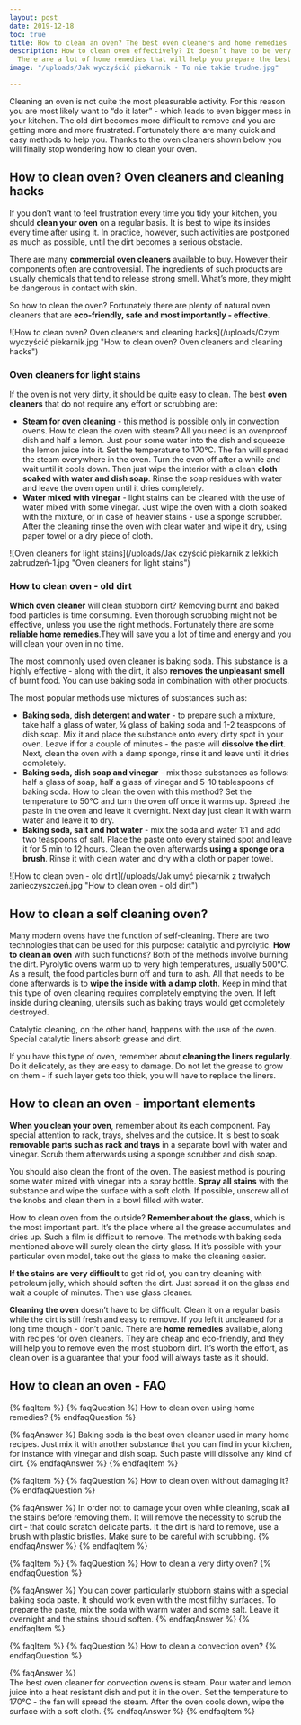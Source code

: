 ```yaml
---
layout: post
date: 2019-12-18
toc: true
title: How to clean an oven? The best oven cleaners and home remedies
description: How to clean oven effectively? It doesn’t have to be very complicated.
  There are a lot of home remedies that will help you prepare the best oven cleaners.
image: "/uploads/Jak wyczyścić piekarnik - To nie takie trudne.jpg"

---
```

Cleaning an oven is not quite the most pleasurable activity. For this reason you are most likely want to “do it later” - which leads to even bigger mess in your kitchen. The old dirt becomes more difficult to remove and you are getting more and more frustrated. Fortunately there are many quick and easy methods to help you. Thanks to the oven cleaners shown below you will finally stop wondering how to clean your oven.

## How to clean oven? Oven cleaners and cleaning hacks

If you don’t want to feel frustration every time you tidy your kitchen, you should **clean your oven** on a regular basis. It is best to wipe its insides every time after using it. In practice, however, such activities are postponed as much as possible, until the dirt becomes a serious obstacle.

There are many **commercial oven cleaners** available to buy. However their components often are controversial. The ingredients of such products are usually chemicals that tend to release strong smell. What’s more, they might be dangerous in contact with skin.

So how to clean the oven? Fortunately there are plenty of natural oven cleaners that are **eco-friendly, safe and most importantly - effective**.

![How to clean oven? Oven cleaners and cleaning hacks](/uploads/Czym wyczyścić piekarnik.jpg "How to clean oven? Oven cleaners and cleaning hacks")

### Oven cleaners for light stains

If the oven is not very dirty, it should be quite easy to clean. The best **oven cleaners** that do not require any effort or scrubbing are:

* **Steam for oven cleaning** - this method is possible only in convection ovens. How to clean the oven with steam? All you need is an ovenproof dish and half a lemon. Just pour some water into the dish and squeeze the lemon juice into it. Set the temperature to 170°C. The fan will spread the steam everywhere in the oven. Turn the oven off after a while and wait until it cools down. Then just wipe the interior with a clean **cloth soaked with water and dish soap**. Rinse the soap residues with water and leave the oven open until it dries completely.
* **Water mixed with vinegar** - light stains can be cleaned with the use of water mixed with some vinegar. Just wipe the oven with a cloth soaked with the mixture, or in case of heavier stains - use a sponge scrubber. After the cleaning rinse the oven with clear water and wipe it dry, using paper towel or a dry piece of cloth.

![Oven cleaners for light stains](/uploads/Jak czyścić piekarnik z lekkich zabrudzeń-1.jpg "Oven cleaners for light stains")

### How to clean oven - old dirt

**Which oven cleaner** will clean stubborn dirt? Removing burnt and baked food particles is time consuming. Even thorough scrubbing might not be effective, unless you use the right methods. Fortunately there are some **reliable home remedies**.They will save you a lot of time and energy and you will clean your oven in no time.

The most commonly used oven cleaner is baking soda. This substance is a highly effective - along with the dirt, it also **removes the unpleasant smell** of burnt food. You can use baking soda in combination with other products.

The most popular methods use mixtures of substances such as:

* **Baking soda, dish detergent and water** - to prepare such a mixture, take half a glass of water, ¼ glass of baking soda and 1-2 teaspoons of dish soap. Mix it and place the substance onto every dirty spot in your oven. Leave if for a couple of minutes - the paste will **dissolve the dirt**. Next, clean the oven with a damp sponge, rinse it and leave until it dries completely.
* **Baking soda, dish soap and vinegar** - mix those substances as follows: half a glass of soap, half a glass of vinegar and 5-10 tablespoons of baking soda. How to clean the oven with this method? Set the temperature to 50°C and turn the oven off once it warms up. Spread the paste in the oven and leave it overnight. Next day just clean it with warm water and leave it to dry.
* **Baking soda, salt and hot water** - mix the soda and water 1:1 and add two teaspoons of salt. Place the paste onto every stained spot and leave it for 5 min to 12 hours. Clean the oven afterwards **using a sponge or a brush**. Rinse it with clean water and dry with a cloth or paper towel.

![How to clean oven - old dirt](/uploads/Jak umyć piekarnik z trwałych zanieczyszczeń.jpg "How to clean oven - old dirt")

## How to clean a self cleaning oven?

Many modern ovens have the function of self-cleaning. There are two technologies that can be used for this purpose: catalytic and pyrolytic. **How to clean an oven** with such functions? Both of the methods involve burning the dirt. Pyrolytic ovens warm up to very high temperatures, usually 500°C. As a result, the food particles burn off and turn to ash. All that needs to be done afterwards is to **wipe the inside with a damp cloth**. Keep in mind that this type of oven cleaning requires completely emptying the oven. If left inside during cleaning, utensils such as baking trays would get completely destroyed.

Catalytic cleaning, on the other hand, happens with the use of the oven. Special catalytic liners absorb grease and dirt.

If you have this type of oven, remember about **cleaning the liners regularly**. Do it delicately, as they are easy to damage. Do not let the grease to grow on them - if such layer gets too thick, you will have to replace the liners.

## How to clean an oven - important elements

**When you clean your oven**, remember about its each component. Pay special attention to rack, trays, shelves and the outside. It is best to soak **removable parts such as rack and trays** in a separate bowl with water and vinegar. Scrub them afterwards using a sponge scrubber and dish soap.

You should also clean the front of the oven. The easiest method is pouring some water mixed with vinegar into a spray bottle. **Spray all stains** with the substance and wipe the surface with a soft cloth. If possible, unscrew all of the knobs and clean them in a bowl filled with water.

How to clean oven from the outside? **Remember about the glass**, which is the most important part. It’s the place where all the grease accumulates and dries up. Such a film is difficult to remove. The methods with baking soda mentioned above will surely clean the dirty glass. If it’s possible with your particular oven model, take out the glass to make the cleaning easier.

**If the stains are very difficult** to get rid of, you can try cleaning with petroleum jelly, which should soften the dirt. Just spread it on the glass and wait a couple of minutes. Then use glass cleaner.

**Cleaning the oven** doesn’t have to be difficult. Clean it on a regular basis while the dirt is still fresh and easy to remove. If you left it uncleaned for a long time though - don’t panic. There are **home remedies** available, along with recipes for oven cleaners. They are cheap and eco-friendly, and they will help you to remove even the most stubborn dirt. It’s worth the effort, as clean oven is a guarantee that your food will always taste as it should.

## How to clean an oven - FAQ

{% faqItem %}
{% faqQuestion %}
How to clean oven using home remedies?
{% endfaqQuestion %}

{% faqAnswer %}
Baking soda is the best oven cleaner used in many home recipes. Just mix it with another substance that you can find in your kitchen, for instance with vinegar and dish soap. Such paste will dissolve any kind of dirt.
{% endfaqAnswer %}
{% endfaqItem %}

{% faqItem %}
{% faqQuestion %}
How to clean oven without damaging it?
{% endfaqQuestion %}

{% faqAnswer %}
In order not to damage your oven while cleaning, soak all the stains before removing them. It will remove the necessity to scrub the dirt - that could scratch delicate parts. It the dirt is hard to remove, use a brush with plastic bristles. Make sure to be careful with scrubbing.
{% endfaqAnswer %}
{% endfaqItem %}

{% faqItem %}
{% faqQuestion %}
How to clean a very dirty oven?
{% endfaqQuestion %}

{% faqAnswer %}
You can cover particularly stubborn stains with a special baking soda paste. It should work even with the most filthy surfaces. To prepare the paste, mix the soda with warm water and some salt. Leave it overnight and the stains should soften.
{% endfaqAnswer %}
{% endfaqItem %}

{% faqItem %}
{% faqQuestion %}
How to clean a convection oven?
{% endfaqQuestion %}

{% faqAnswer %}  
The best oven cleaner for convection ovens is steam. Pour water and lemon juice into a heat resistant dish and put it in the oven. Set the temperature to 170°C - the fan will spread the steam. After the oven cools down, wipe the surface with a soft cloth.
{% endfaqAnswer %}
{% endfaqItem %}